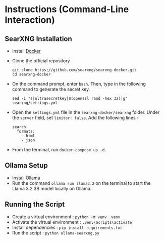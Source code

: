 # Instructions (Command-Line Interaction)

## SearXNG Installation
- Install [Docker](https://docs.docker.com/desktop/setup/install/windows-install/)
- Clone the official repository
  
  ```
  git clone https://github.com/searxng/searxng-docker.git
  cd searxng-docker
  ```
- On the command prompt, enter ```bash```. Then, type in the following command to generate the secret key.
  
  ```sed -i "s|ultrasecretkey|$(openssl rand -hex 32)|g" searxng/settings.yml```   
- Open the ```settings.yml``` file in the ```searxng-docker/searxng``` folder. Under the ```server``` field, set ```limiter: false```. Add the following lines -

  ```
  search:
    formats:
      - html
      - json
  ```
- From the terminal, run ```docker-compose up -d```.

## Ollama Setup
- Install [Ollama](https://ollama.com/download/windows)
- Run the command
  ```ollama run llama3.2``` on the terminal to start the Llama 3.2 3B model locally on Ollama.

## Running the Script
- Create a virtual environment : ```python -m venv .venv```
- Activate the virtual environment : ```.venv\Scripts\activate```
- Install dependencies : ```pip install requirements.txt```
- Run the script : ```python ollama-searxng.py```
